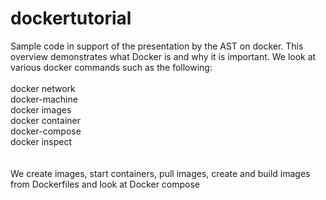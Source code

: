 # dockertutorial
Sample code in support of the presentation by the AST on docker.  This overview demonstrates what Docker is and why it is important.  We look at various docker commands such as the following:
<br/><br/>
docker network <br/>
docker-machine<br/>
docker images<br/>
docker container<br/>
docker-compose<br/>
docker inspect<br/>
<br/><br/>
We create images, start containers, pull images, create and build images from Dockerfiles and look at Docker compose
<br/><br/>

